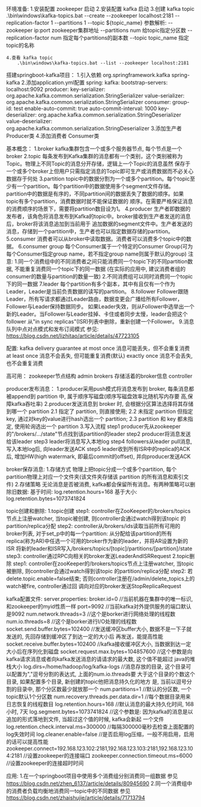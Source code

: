 环境准备:
    1.安装配置 zookeeper
        启动
    2.安装配置 kafka
        启动 
    3.创建 kafka topic
         .\bin\windows\kafka-topics.bat --create --zookeeper localhost:2181 
         --replication-factor 1 --partitions 1 --topic ${topic_name}
         参数解析: 
            --zookeeper ip:port    zookeeper集群地址
            --partitions num    给topic指定分区数
            --replication-factor num    指定每个partitions的副本数
            --topic topic_name    指定topic的名称
        
    4.查看 kafka topic
        .\bin\windows\kafka-topics.bat --list --zookeeper localhost:2181
        
搭建springboot-kafka项目：
    1.引入依赖
        <!-- springboot集成kafka -->
        <dependency>
            <groupId>org.springframework.kafka</groupId>
            <artifactId>spring-kafka</artifactId>
        </dependency>
    2.添加application.yml配置
        spring:
          kafka:
            bootstrap-servers: localhost:9092
            producer:
              key-serializer: org.apache.kafka.common.serialization.StringSerializer
              value-serializer: org.apache.kafka.common.serialization.StringSerializer
            consumer:
              group-id: test
              enable-auto-commit: true
              auto-commit-interval: 1000
              key-deserializer: org.apache.kafka.common.serialization.StringDeserializer
              value-deserializer: org.apache.kafka.common.serialization.StringDeserializer
    3.添加生产者
        Producer类
    4.添加消费者
        Consumer类
        
基本概念：
    1.broker
        kafka集群包含一个或多个服务器节点, 每个节点是一个broker
    2.topic
        每条发布到Kafka集群的消息都有一个类别，这个类别被称为Topic。物理上不同Topic的消息分开存储，逻辑上一个Topic的消息虽然
        保存于一个或多个broker上但用户只需指定消息的Topic即可生产或消费数据而不必关心数据存于何处
    3.partition
        topic中的数据分割为一个或多个partition。每个topic至少有一个partition。每个partition中的数据使用多个segment文件存储。
        partition中的数据是有序的，不同partition间的数据丢失了数据的顺序。如果topic有多个partition，消费数据时就不能保证数据的
        顺序。在需要严格保证消息的消费顺序的场景下，需要将partition数目设为1。
    4.producer
        生产者即数据的发布者，该角色将消息发布到Kafka的topic中。broker接收到生产者发送的消息后，broker将该消息追加到当前用于
        追加数据的segment文件中。生产者发送的消息，存储到一个partition中，生产者也可以指定数据存储的partition。
    5.consumer
        消费者可以从broker中读取数据。消费者可以消费多个topic中的数据。
    6.consumer group
        每个Consumer属于一个特定的Consumer Group(可为每个Consumer指定group name，若不指定group name则属于默认的group)
        注意: 1.同一个消费组中的不同消费者之间只能消费同一个topic下的不同partition数据, 不能重复消费同一个topic下的同一数据
                (在实际的应用中, 建议消费者组的consumer的数量与partition的数量一致)
              2.不同消费组可以同时消费同一个topic下的同一数据
    7.leader
        每个partition有多个副本，其中有且仅有一个作为Leader，Leader是当前负责数据的读写的partition。
    8.follower
        Follower跟随Leader，所有写请求都通过Leader路由，数据变更会广播给所有Follower，Follower与Leader保持数据同步。
        如果Leader失效，则从Follower中选举出一个新的Leader。当Follower与Leader挂掉、卡住或者同步太慢，leader会把这个follower
        从"in sync replicas"(ISR)列表中删除，重新创建一个Follower。
    9.消息队列中点对点模式和发布订阅模式
        参见: https://blog.csdn.net/lizhitao/article/details/47723105

配置:
    kafka delivery guarantee
        at most once 消息可能丢失，但不会重复消费
        at least once 消息不会丢失, 但可能重复消费(默认)
        exactly once 消息不会丢失, 也不会重复消费
        
高可用：
    zookeeper节点结构
        admin
        brokers 存储活着的broker信息
        controller 

producer发布消息：
    1.producer采用push模式将消息发布到 broker, 每条消息都被append到 partition 中, 属于顺序写磁盘(顺序写磁盘效率比随机写内存要
        高,保障kafka吞吐率)
    2.producer发送消息到 broker 时, 会根据分区算法选择将其存储到哪一个 partition
        2.1 指定了 partition, 则直接使用;
        2.2 未指定 partition 但指定 key, 通过对key的value进行hash选出一个 partition;
        2.3 partition 和 key 都未指定, 使用轮询选出一个 partition
    3.写入流程
        step1 producer先从zookeeper的"/brokers/.../state"节点找到该partition的leader
        step2 producer将消息发送给该leader
        step3 leader将消息写入本地log
        step4 followers从leader pull消息, 写入本地log后, 向leader发送ACK 
        step5 leader收到所有ISR中的replica的ACK后, 增加HW(high watermark, 即最后commit的offset), 并向producer发送ACK    
        
broker保存消息:
    1.存储方式
        物理上把topic分成一个或多个partition, 每个partition物理上对应一个文件夹(该文件夹存储该 partition 的所有消息和索引文件)
    2.存储策略
        无论消息是否被消费, kafka都会保留所有消息。有两种策略可以删除旧数据:
            基于时间: log.retention.hours=168
            基于大小: log.retention.bytes=1073741824
            
topic创建和删除:
    1.topic创建
        step1: controller在ZooKeeper的/brokers/topics节点上注册watcher, 当topic被创建, 则controller会通过watch得到该topic
            的partition/replica分配
        step2: controller从/brokers/ids读取当前所有可用的broker列表, 对于set_p中的每一个partition:
            从分配给该partition的所有replica(称为AR)中任选一个可用的broker作为新的leader，并将AR设置为新的 ISR 
            将新的leader和ISR写入/brokers/topics/[topic]/partitions/[partition]/state
        step3: controller通过RPC向相关的broker发送LeaderAndISRRequest
    2.topic删除
        step1: controller在zooKeeper的/brokers/topics节点上注册watcher, 当topic被删除, 则controller会通过watch得到该topic
            的partition/replica分配
        step2: 若delete.topic.enable=false结束; 否则controller注册在/admin/delete_topics上的watch被fire, controller通过回
            调向对应的broker发送StopReplicaRequest
            
kafka配置文件:
    server.properties:
        broker.id=0    //当前机器在集群中的唯一标识, 和zookeeper的myid性质一样
        port=9092   //当前kafka对外提供服务的端口默认是9092
        num.network.threads=3   //这个是borker进行网络处理的线程数
        num.io.threads=8    //这个是borker进行I/O处理的线程数
        socket.send.buffer.bytes=102400    //发送缓冲区buffer大小, 数据不是一下子就发送的, 先回存储到缓冲区了到达一定的大小后
                                             再发送，能提高性能
        socket.receive.buffer.bytes=102400    //kafka接收缓冲区大小, 当数据到达一定大小后在序列化到磁盘
        socket.request.max.bytes=104857600    //这个参数是向kafka请求消息或者向kafka发送消息的请请求的最大数, 这个值不能超过
                                                java的堆栈大小
        log.dirs=/home/hadoop/log/kafka-logs    //消息存放的目录, 这个目录可以配置为","逗号分割的表达式, 上面的num.io.threads要
                                                  大于这个目录的个数这个目录, 如果配置多个目录, 新创建的topic他把消息持久化的地方
                                                  是, 当前以逗号分割的目录中, 那个分区数最少就放那一个
        num.partitions=1     //默认的分区数, 一个topic默认1个分区数
        num.recovery.threads.per.data.dir=1    //每个数据目录用来日志恢复的线程数目
        log.retention.hours=168    //默认消息的最大持久化时间, 168小时, 7天
        log.segment.bytes=1073741824    //这个参数是: 因为kafka的消息是以追加的形式落地到文件, 当超过这个值的时候, kafka会新起
                                          一个文件
        log.retention.check.interval.ms=300000    //每隔300000毫秒去检查上面配置的log失效时间
        log.cleaner.enable=false    //是否启用log压缩，一般不用启用，启用的话可以提高性能
        zookeeper.connect=192.168.123.102:2181,192.168.123.103:2181,192.168.123.104:2181    //设置zookeeper的连接端口
        zookeeper.connection.timeout.ms=6000    //设置zookeeper的连接超时时间
        
应用:
    1.在一个springboot项目中使用多个消费组分别消费同一组数据
        参见 https://blog.csdn.net/zhen_6137/article/details/80945690
    2.同一个消费组中的消费者负载均衡地消费同一topic中的不同数据
        参见 https://blog.csdn.net/zhaishujie/article/details/71713794
        